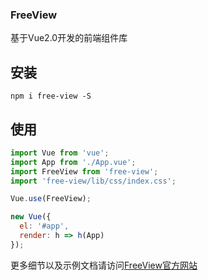 ### FreeView

基于Vue2.0开发的前端组件库

## 安装

```shell
npm i free-view -S
```

## 使用

```javascript
import Vue from 'vue';
import App from './App.vue';
import FreeView from 'free-view';
import 'free-view/lib/css/index.css';

Vue.use(FreeView);

new Vue({
  el: '#app',
  render: h => h(App)
});
```

更多细节以及示例文档请访问[FreeView官方网站](http://freeview.styzy.cn)